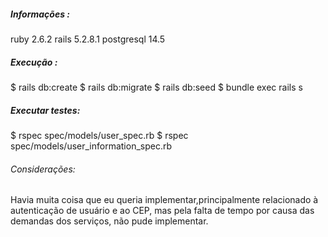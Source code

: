 ##### Informações :  

ruby 2.6.2   rails 5.2.8.1   postgresql 14.5

##### Execução :

$ rails db:create  $ rails db:migrate  $ rails db:seed
$ bundle exec rails s

##### Executar testes:

$ rspec  spec/models/user_spec.rb
$ rspec  spec/models/user_information_spec.rb

###### Considerações:

Havia muita coisa que eu queria implementar,principalmente relacionado à autenticação de usuário e ao CEP, mas pela falta de tempo por causa das demandas dos serviços, não pude implementar.



